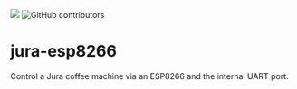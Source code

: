 [![](https://travis-ci.org/cgawron/jura-esp8266.svg?branch=master)](https://travis-ci.org/cgawron/jura-esp8266)
![GitHub contributors](https://img.shields.io/github/contributors/cgawron/jura-esp8266.svg)

# jura-esp8266
Control a Jura coffee machine via an ESP8266 and the internal UART port.
